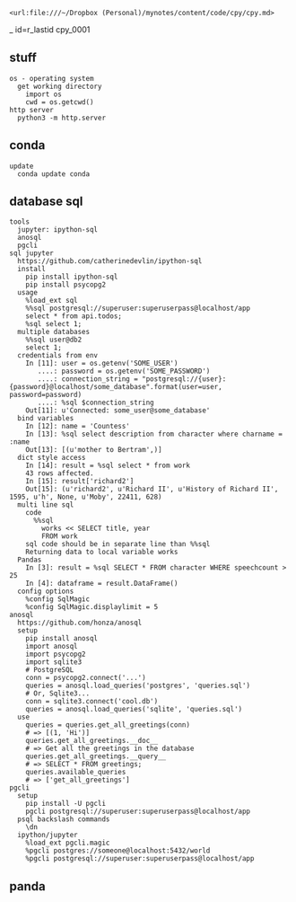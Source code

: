    <url:file:///~/Dropbox (Personal)/mynotes/content/code/cpy/cpy.md>

_ id=r_lastid cpy_0001

## stuff

    os - operating system
      get working directory
        import os
        cwd = os.getcwd()
    http server
      python3 -m http.server

## conda

    update
      conda update conda

## database sql

    tools
      jupyter: ipython-sql
      anosql
      pgcli
    sql jupyter
      https://github.com/catherinedevlin/ipython-sql
      install
        pip install ipython-sql
        pip install psycopg2
      usage
        %load_ext sql
        %%sql postgresql://superuser:superuserpass@localhost/app
        select * from api.todos;
        %sql select 1;
      multiple databases
        %%sql user@db2
        select 1;
      credentials from env
        In [11]: user = os.getenv('SOME_USER')
           ....: password = os.getenv('SOME_PASSWORD')
           ....: connection_string = "postgresql://{user}:{password}@localhost/some_database".format(user=user, password=password)
           ....: %sql $connection_string
        Out[11]: u'Connected: some_user@some_database'
      bind variables
        In [12]: name = 'Countess'
        In [13]: %sql select description from character where charname = :name
        Out[13]: [(u'mother to Bertram',)]
      dict style access
        In [14]: result = %sql select * from work
        43 rows affected.
        In [15]: result['richard2']
        Out[15]: (u'richard2', u'Richard II', u'History of Richard II', 1595, u'h', None, u'Moby', 22411, 628)
      multi line sql
        code
          %%sql 
            works << SELECT title, year
            FROM work
        sql code should be in separate line than %%sql
        Returning data to local variable works
      Pandas
        In [3]: result = %sql SELECT * FROM character WHERE speechcount > 25
        In [4]: dataframe = result.DataFrame()
      config options
        %config SqlMagic
        %config SqlMagic.displaylimit = 5
    anosql
      https://github.com/honza/anosql
      setup
        pip install anosql
        import anosql
        import psycopg2
        import sqlite3
        # PostgreSQL
        conn = psycopg2.connect('...')
        queries = anosql.load_queries('postgres', 'queries.sql')
        # Or, Sqlite3...
        conn = sqlite3.connect('cool.db')
        queries = anosql.load_queries('sqlite', 'queries.sql')
      use
        queries = queries.get_all_greetings(conn)
        # => [(1, 'Hi')]
        queries.get_all_greetings.__doc__
        # => Get all the greetings in the database
        queries.get_all_greetings.__query__
        # => SELECT * FROM greetings;
        queries.available_queries
        # => ['get_all_greetings']
    pgcli
      setup
        pip install -U pgcli
        pgcli postgresql://superuser:superuserpass@localhost/app
      psql backslash commands
        \dn
      ipython/jupyter
        %load_ext pgcli.magic
        %pgcli postgres://someone@localhost:5432/world
        %pgcli postgresql://superuser:superuserpass@localhost/app

## panda



